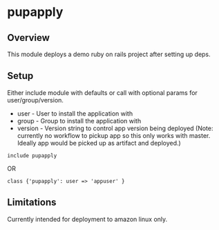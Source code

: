 # pupapply

## Overview

This module deploys a demo ruby on rails project after setting up deps.

## Setup

Either include module with defaults or call with optional params for user/group/version.

 - user - User to install the application with
 - group - Group to install the application with
 - version - Version string to control app version being deployed (Note: currently no workflow to pickup app so this only works with master. Ideally app would be picked up as artifact and deployed.)

```
include pupapply
```
OR
```
class {'pupapply': user => 'appuser' }
```

## Limitations

Currently intended for deployment to amazon linux only.
